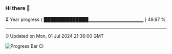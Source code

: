 ### Hi there 👋

⏳ Year progress { ██████████████▁▁▁▁▁▁▁▁▁▁▁▁▁▁▁▁ } 49.97 %

---

⏰ Updated on Mon, 01 Jul 2024 21:36:00 GMT

![Progress Bar CI](https://github.com/IshwaranRudhara/GIT-ACTION/workflows/Progress%20Bar%20CI/badge.svg)
